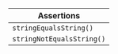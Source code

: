 | Assertions                |
| ------------------------- | 
| `stringEqualsString()`    | 
| `stringNotEqualsString()` | 
